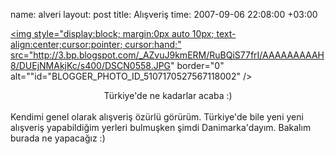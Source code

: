 name: alveri
layout: post
title: Alışveriş
time: 2007-09-06 22:08:00 +03:00

<a href="http://3.bp.blogspot.com/_AZvuJ9kmERM/RuBQiS77frI/AAAAAAAAAH8/DUEjNMAkjKc/s1600-h/DSCN0558.JPG"><img style="display:block; margin:0px auto 10px; text-align:center;cursor:pointer; cursor:hand;" src="http://3.bp.blogspot.com/_AZvuJ9kmERM/RuBQiS77frI/AAAAAAAAAH8/DUEjNMAkjKc/s400/DSCN0558.JPG" border="0" alt=""id="BLOGGER_PHOTO_ID_5107170527567118002" /><center>Türkiye'de ne kadarlar acaba :)</center></a><br />Kendimi genel olarak alışveriş özürlü görürüm. Türkiye'de bile yeni yeni alışveriş yapabildiğim yerleri bulmuşken şimdi Danimarka'dayım. Bakalım burada ne yapacağız :)
